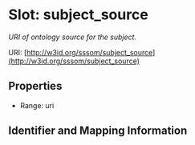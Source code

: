 # Slot: subject_source
_URI of ontology source for the subject._


URI: [http://w3id.org/sssom/subject_source](http://w3id.org/sssom/subject_source)



<!-- no inheritance hierarchy -->


## Properties

 * Range: uri



## Identifier and Mapping Information





